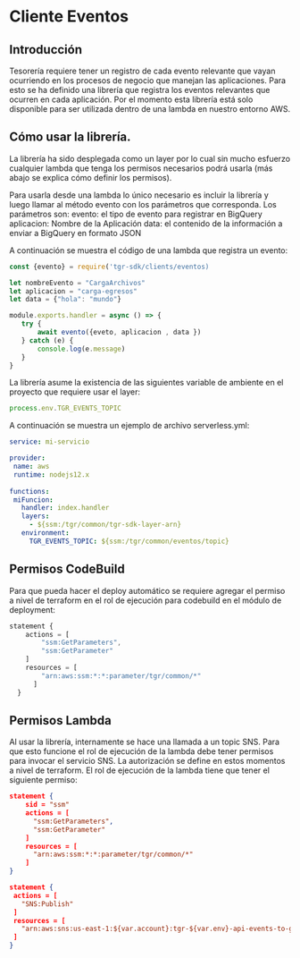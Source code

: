 # Cliente Eventos

## Introducción

Tesorería requiere tener un registro de cada evento relevante que vayan ocurriendo en los procesos de negocio que manejan las aplicaciones. Para esto se ha definido una librería que registra los eventos relevantes que ocurren en cada aplicación. Por el momento esta librería está solo disponible para ser utilizada dentro de una lambda en nuestro entorno AWS.

## Cómo usar la librería.

La librería ha sido desplegada como un layer por lo cual sin mucho esfuerzo cualquier lambda que tenga los permisos necesarios podrá usarla (más abajo se explica cómo definir los permisos).

Para usarla desde una lambda lo único necesario es incluir la librería y luego llamar al método evento con los parámetros que corresponda. Los parámetros son:
evento: el tipo de evento para registrar en BigQuery
aplicacion: Nombre de la Aplicación
data: el contenido de la información  a enviar a BigQuery en formato JSON

A continuación se muestra el código de una lambda que registra un evento:

```javascript
const {evento} = require('tgr-sdk/clients/eventos)

let nombreEvento = "CargaArchivos"
let aplicacion = "carga-egresos"
let data = {"hola": "mundo"}

module.exports.handler = async () => {
   try {
       await evento({eveto, aplicacion , data })
   } catch (e) {
       console.log(e.message)
   }
}
```

La librería asume la existencia de las siguientes variable de ambiente en el proyecto que requiere usar el layer:

```javascript
process.env.TGR_EVENTS_TOPIC
```

A continuación se muestra un ejemplo de archivo serverless.yml:

```yaml
service: mi-servicio

provider:
 name: aws
 runtime: nodejs12.x
 
functions:
 miFuncion:
   handler: index.handler
   layers:
     - ${ssm:/tgr/common/tgr-sdk-layer-arn}
   environment:
     TGR_EVENTS_TOPIC: ${ssm:/tgr/common/eventos/topic}
```

## Permisos CodeBuild

Para que pueda hacer el deploy automático se requiere agregar el permiso a nivel de terraform en el rol de ejecución para codebuild en el módulo de deployment:

```javascript
statement {
    actions = [
        "ssm:GetParameters",
        "ssm:GetParameter"
    ]
    resources = [
        "arn:aws:ssm:*:*:parameter/tgr/common/*"
      ]
  }
```

## Permisos Lambda 

Al usar la librería, internamente se hace una llamada a un topic SNS. Para que esto funcione el rol de ejecución de la lambda debe tener permisos para invocar el servicio SNS. La autorización se define en estos momentos a nivel de terraform. El rol de ejecución de la lambda tiene que tener el siguiente permiso:

```json
statement {
    sid = "ssm"
    actions = [
      "ssm:GetParameters",
      "ssm:GetParameter"
    ]
    resources = [
      "arn:aws:ssm:*:*:parameter/tgr/common/*"
    ]
}

statement {
 actions = [
   "SNS:Publish"
 ]
 resources = [
   "arn:aws:sns:us-east-1:${var.account}:tgr-${var.env}-api-events-to-gcp-topic"
 ]
}

```


<!--stackedit_data:
eyJoaXN0b3J5IjpbMTA2MzM0NTUyN119
-->
